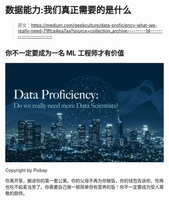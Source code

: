 # 数据能力:我们真正需要的是什么

> 原文：<https://medium.com/geekculture/data-proficiency-what-we-really-need-71ffce4ea7aa?source=collection_archive---------14----------------------->

## 你不一定要成为一名 ML 工程师才有价值

![](img/6a3a9ae7e17ebeed9b0273b3fe258c5c.png)

Copyright by Pixbay

你离开家，搬进你的第一套公寓。你的父母不再为你做饭，你的钱包告诉你，你再也吃不起麦当劳了。你需要自己做一顿简单但有营养的饭！你不一定要成为受人尊敬的厨师。